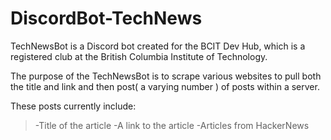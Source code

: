 # DiscordBot-TechNews

TechNewsBot is a Discord bot created for the BCIT Dev Hub, which is a registered club at the British Columbia Institute of Technology.

The purpose of the TechNewsBot is to scrape various websites to pull both the title and link and then post( a varying number ) of posts within a server.

These posts currently include:<br>
>-Title of the article
>-A link to the article
>-Articles from HackerNews


